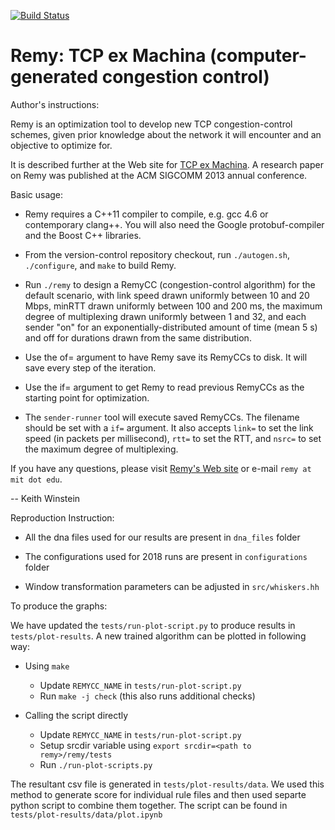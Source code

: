 [![Build Status](https://travis-ci.org/tcpexmachina/remy.svg?branch=master)](https://travis-ci.org/tcpexmachina/remy)

Remy: TCP ex Machina (computer-generated congestion control)
============================================================

Author's instructions:

Remy is an optimization tool to develop new TCP congestion-control
schemes, given prior knowledge about the network it will encounter
and an objective to optimize for.

It is described further at the Web site for [TCP ex
Machina](http://web.mit.edu/remy). A research paper on Remy was
published at the ACM SIGCOMM 2013 annual conference.

Basic usage:

* Remy requires a C++11 compiler to compile, e.g. gcc 4.6 or
  contemporary clang++. You will also need the Google
  protobuf-compiler and the Boost C++ libraries.

* From the version-control repository checkout, run `./autogen.sh`,
  `./configure`, and `make` to build Remy.

* Run `./remy` to design a RemyCC (congestion-control algorithm) for
  the default scenario, with link speed drawn uniformly between 10 and
  20 Mbps, minRTT drawn uniformly between 100 and 200 ms, the maximum
  degree of multiplexing drawn uniformly between 1 and 32, and each
  sender "on" for an exponentially-distributed amount of time (mean 5
  s) and off for durations drawn from the same distribution.

* Use the of= argument to have Remy save its RemyCCs to disk. It will
  save every step of the iteration.

* Use the if= argument to get Remy to read previous RemyCCs as the
  starting point for optimization.

* The `sender-runner` tool will execute saved RemyCCs. The filename
  should be set with a `if=` argument. It also accepts `link=` to set
  the link speed (in packets per millisecond), `rtt=` to set the RTT,
  and `nsrc=` to set the maximum degree of multiplexing.

If you have any questions, please visit [Remy's Web
site](http://web.mit.edu/remy) or e-mail `remy at mit dot edu`.

-- Keith Winstein

Reproduction Instruction:

* All the dna files used for our results are present in `dna_files` folder

* The configurations used for 2018 runs are present in `configurations` folder

* Window transformation parameters can be adjusted in `src/whiskers.hh`

To produce the graphs:

We have updated the `tests/run-plot-script.py` to produce results in `tests/plot-results`. A new trained algorithm can be plotted in following way:

* Using `make`
  * Update `REMYCC_NAME` in `tests/run-plot-script.py`
  * Run `make -j check` (this also runs additional checks)

* Calling the script directly
  * Update `REMYCC_NAME` in `tests/run-plot-script.py`
  * Setup srcdir variable using `export srcdir=<path to remy>/remy/tests`
  * Run `./run-plot-scripts.py`

The resultant csv file is generated in `tests/plot-results/data`. We used this method to generate score for individual rule files and then used separte python script to combine them together. The script can be found in `tests/plot-results/data/plot.ipynb`
